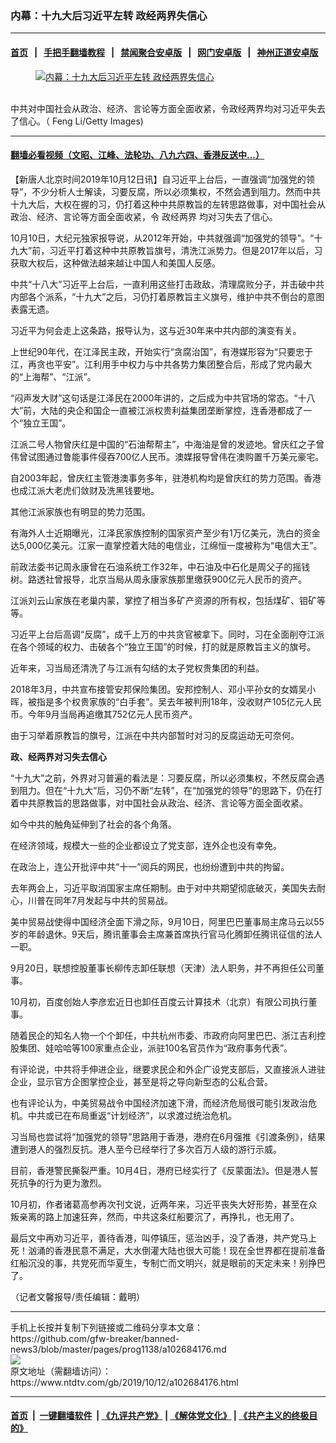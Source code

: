 ### 内幕：十九大后习近平左转 政经两界失信心
------------------------

#### [首页](https://github.com/gfw-breaker/banned-news3/blob/master/README.md) &nbsp;&nbsp;|&nbsp;&nbsp; [手把手翻墙教程](https://github.com/gfw-breaker/guides/wiki) &nbsp;&nbsp;|&nbsp;&nbsp; [禁闻聚合安卓版](https://github.com/gfw-breaker/bn-android) &nbsp;&nbsp;|&nbsp;&nbsp; [网门安卓版](https://github.com/oGate2/oGate) &nbsp;&nbsp;|&nbsp;&nbsp; [神州正道安卓版](https://github.com/SzzdOgate/update) 



<div><div class="featured_image">
 <a href="https://i.ntdtv.com/assets/uploads/2019/10/GettyImages-80260364.jpg" target="_blank">
  <figure>
   <img alt="内幕：十九大后习近平左转 政经两界失信心" src="https://i.ntdtv.com/assets/uploads/2019/10/GettyImages-80260364-800x450.jpg"/>
  </figure><br/>
 </a>
 <span class="caption">
  中共对中国社会从政治、经济、言论等方面全面收紧，令政经两界均对习近平失去了信心。（ Feng Li/Getty Images)
 </span>
</div>
</div><hr/>

#### [翻墙必看视频（文昭、江峰、法轮功、八九六四、香港反送中...）](https://github.com/gfw-breaker/banned-news3/blob/master/pages/links.md)

<div><div class="post_content" itemprop="articleBody">
 <p>
  【新唐人北京时间2019年10月12日讯】自习近平上台后，一直强调“加强党的领导”，不少分析人士解读，习要反腐，所以必须集权，不然会遇到阻力。然而中共十九大后，大权在握的习，仍打着这种中共原教旨的左转思路做事，对中国社会从政治、经济、言论等方面全面收紧，令
  <ok href="https://www.ntdtv.com/gb/政经两界.htm">
   政经两界
  </ok>
  均对习失去了信心。
 </p>
 <p>
  10月10日，大纪元独家报导说，从2012年开始，中共就强调“加强党的领导”。“十九大”前，习近平打着这种中共原教旨旗号，清洗江派势力。但是2017年以后，习获取大权后，这种做法越来越让中国人和美国人反感。
 </p>
 <p>
  中共“十八大”习近平上台后，一直利用这些打击政敌，清理腐败分子，并击破中共内部各个派系，“十九大”之后，习仍打着原教旨主义旗号，维护中共不倒台的意图表露无遗。
 </p>
 <p>
  习近平为何会走上这条路，报导认为，这与近30年来中共内部的演变有关。
 </p>
 <p>
  上世纪90年代，在江泽民主政，开始实行“贪腐治国”，有港媒形容为“只要忠于江，再贪也平安”。江利用手中权力与中共各势力集团整合后，形成了党内最大的“上海帮”、“江派”。
 </p>
 <p>
  “闷声发大财”这句话是江泽民在2000年讲的，之后成为中共官场的常态。“十八大”前，大陆的央企和国企一直被江派权贵利益集团垄断掌控，连香港都成了一个“独立王国”。
 </p>
 <p>
  江派二号人物曾庆红是中国的“石油帮帮主”，中海油是曾的发迹地。曾庆红之子曾伟曾试图通过鲁能事件侵吞700亿人民币。澳媒报导曾伟在澳购置千万美元豪宅。
 </p>
 <p>
  自2003年起，曾庆红主管港澳事务多年，驻港机构均是曾庆红的势力范围。香港也成江派大老虎们敛财及洗黑钱要地。
 </p>
 <p>
  其他江派家族也有明显的势力范围。
 </p>
 <p>
  有海外人士近期曝光，江泽民家族控制的国家资产至少有1万亿美元，洗白的资金达5,000亿美元。江家一直掌控着大陆的电信业，江绵恒一度被称为“电信大王”。
 </p>
 <p>
  前政法委书记周永康曾在石油系统工作32年，中石油及中石化是周父子的摇钱树。路透社曾报导，北京当局从周永康家族那里缴获900亿元人民币的资产。
 </p>
 <p>
  江派刘云山家族在老巢内蒙，掌控了相当多矿产资源的所有权，包括煤矿、钼矿等等。
 </p>
 <p>
  习近平上台后高调“反腐”，成千上万的中共贪官被拿下。同时，习在全面削夺江派在各个领域的权力、击破各个“独立王国”的时候，打的就是原教旨主义的旗号。
 </p>
 <p>
  近年来，习当局还清洗了与江派有勾结的太子党权贵集团的利益。
 </p>
 <p>
  2018年3月，中共宣布接管安邦保险集团。安邦控制人、邓小平孙女的女婿吴小晖，被指是多个权贵家族的“白手套”。吴去年被判刑18年，没收财产105亿元人民币。今年9月当局再追缴其752亿元人民币资产。
 </p>
 <p>
  由于习举着原教旨的旗号，江派在中共内部暂时对习的反腐运动无可奈何。
 </p>
 <p>
  <strong>
   政、经两界对习失去信心
  </strong>
 </p>
 <p>
  “十九大”之前，外界对习普遍的看法是：习要反腐，所以必须集权，不然反腐会遇到阻力。但在“十九大”后，习仍不断“左转”，在“加强党的领导”的思路下，仍在打着中共原教旨的思路做事，对中国社会从政治、经济、言论等方面全面收紧。
 </p>
 <p>
  如今中共的触角延伸到了社会的各个角落。
 </p>
 <p>
  在经济领域，规模大一些的企业都设立了党支部，连外企也没有幸免。
 </p>
 <p>
  在政治上，连公开批评中共“十一”阅兵的网民，也纷纷遭到中共的拘留。
 </p>
 <p>
  去年两会上，习近平取消国家主席任期制。由于对中共期望彻底破灭，美国失去耐心，川普在同年7月发起与中共的贸易战。
 </p>
 <p>
  美中贸易战使得中国经济全面下滑之际，9月10日，阿里巴巴董事局主席马云以55岁的年龄退休。9天后，腾讯董事会主席兼首席执行官马化腾卸任腾讯征信的法人一职。
 </p>
 <p>
  9月20日，联想控股董事长柳传志卸任联想（天津）法人职务，并不再担任公司董事。
 </p>
 <p>
  10月初，百度创始人李彦宏近日也卸任百度云计算技术（北京）有限公司执行董事。
 </p>
 <p>
  随着民企的知名人物一个个卸任，中共杭州市委、市政府向阿里巴巴、浙江吉利控股集团、娃哈哈等100家重点企业，派驻100名官员作为“政府事务代表”。
 </p>
 <p>
  有评论说，中共将手伸进企业，继要求民企和外企广设党支部后，又直接派人进驻企业，显示官方企图掌控企业，甚至是将之导向新型态的公私合营。
 </p>
 <p>
  也有评论认为，中美贸易战令中国经济加速下滑，而经济危局很可能引发政治危机。中共或已在布局重返“计划经济”，以求渡过统治危机。
 </p>
 <p>
  习当局也尝试将“加强党的领导”思路用于香港，港府在6月强推《引渡条例》，结果遭到港人的强烈反抗。港人至今已经举行了多次百万人级的游行示威。
 </p>
 <p>
  目前，香港警民撕裂严重。10月4日，港府已经实行了《反蒙面法》。但是港人誓死抗争的行为更为激烈。
 </p>
 <p>
  10月初，作者诸葛高参再次刊文说，近两年来，习近平丧失大好形势，甚至在众叛亲离的路上加速狂奔，然而，中共这条红船要沉了，再挣扎，也无用了。
 </p>
 <p>
  最后文中再劝习近平，善待香港，叫停镇压，惩治凶手，没了香港，共产党马上死！汹涌的香港民意不满足，大水倒灌大陆也很大可能！现在全世界都在提前准备红船沉没的事，共党死而华夏生，专制亡而文明兴，就是眼前的天定未来！别挣巴了。
 </p>
 <p>
  （记者文馨报导/责任编辑：戴明）
 </p>
 <div class="single_ad">
 </div>
</div>
</div>
<hr/>
手机上长按并复制下列链接或二维码分享本文章：<br/>
https://github.com/gfw-breaker/banned-news3/blob/master/pages/prog1138/a102684176.md <br/>
<a href='https://github.com/gfw-breaker/banned-news3/blob/master/pages/prog1138/a102684176.md'><img src='https://github.com/gfw-breaker/banned-news3/blob/master/pages/prog1138/a102684176.md.png'/></a> <br/>
原文地址（需翻墙访问）：https://www.ntdtv.com/gb/2019/10/12/a102684176.html


------------------------
#### [首页](https://github.com/gfw-breaker/banned-news3/blob/master/README.md) &nbsp;|&nbsp; [一键翻墙软件](https://github.com/gfw-breaker/nogfw/blob/master/README.md) &nbsp;| [《九评共产党》](https://github.com/gfw-breaker/9ping.md/blob/master/README.md#九评之一评共产党是什么) | [《解体党文化》](https://github.com/gfw-breaker/jtdwh.md/blob/master/README.md) | [《共产主义的终极目的》](https://github.com/gfw-breaker/gczydzjmd.md/blob/master/README.md)


<img src='http://gfw-breaker.win/banned-news3/pages/prog1138/a102684176.md' width='0px' height='0px'/>